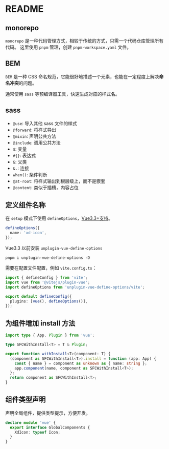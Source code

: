 # README

## monorepo

`monorepo` 是一种代码管理方式，相较于传统的方式，只需一个代码仓库管理所有代码。
这里使用 `pnpm` 管理，创建 `pnpm-workspace.yaml` 文件。

## BEM

`BEM` 是一种 CSS 命名规范，它能很好地描述一个元素，也能在一定程度上解决**命名冲突**的问题。

通常使用 `sass` 等预编译器工具，快速生成对应的样式名。

## sass

- `@use`: 导入其他 sass 文件的样式
- `@forward`: 将样式导出
- `@mixin`: 声明公共方法
- `@include`: 调用公共方法
- `$`: 变量
- `#{}`: 表达式
- `&`: 父类
- `&.`: 连接
- `when()`: 条件判断
- `@at-root`: 将样式输出到根层级上，而不是嵌套
- `@content`: 类似于插槽，内容占位

## 定义组件名称

在 `setup` 模式下使用 `defineOptions`，[Vue3.3+支持](https://cn.vuejs.org/api/sfc-script-setup.html#defineoptions)。

```ts
defineOptions({
  name: 'xd-icon',
});
```

Vue3.3 以前安装 `unplugin-vue-define-options`

```shell
pnpm i unplugin-vue-define-options -D
```

需要在配置文件配置，例如 `vite.config.ts`：

```ts
import { defineConfig } from 'vite';
import vue from '@vitejs/plugin-vue';
import defineOptions from 'unplugin-vue-define-options/vite';

export default defineConfig({
  plugins: [vue(), defineOptions()],
});
```

## 为组件增加 install 方法

```ts
import type { App, Plugin } from 'vue';

type SFCWithInstall<T> = T & Plugin;

export function withInstall<T>(component: T) {
  (component as SFCWithInstall<T>).install = function (app: App) {
    const { name } = component as unknown as { name: string };
    app.component(name, component as SFCWithInstall<T>);
  };
  return component as SFCWithInstall<T>;
}
```

## 组件类型声明

声明全局组件，提供类型提示，方便开发。

```ts
declare module 'vue' {
  export interface GlobalComponents {
    XdIcon: typeof Icon;
  }
}
```
